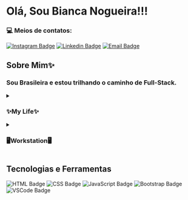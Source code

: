 # Olá, Sou Bianca Nogueira!!!
### 💻 Meios de contatos:
[![Instagram Badge](https://img.shields.io/badge/Instagram-E4405F?style=for-the-badge&logo=instagram&logoColor=white)](https://www.instagram.com/bibi.brave/)
[![Linkedin Badge](https://img.shields.io/badge/LinkedIn-0077B5?style=for-the-badge&logo=linkedin&logoColor=white)]()
[![Email Badge](https://img.shields.io/badge/Gmail-D14836?style=for-the-badge&logo=gmail&logoColor=white)](https://mail.google.com/mail/u/0/?tab=rm&ogbl#inbox?compose=new)

## Sobre Mim✨
### Sou Brasileira e estou trilhando o caminho de Full-Stack.
<details>
    <summary><h3>
     ✨My Life✨</h3></summary>
            <p>
Reconheço-me como entusiasta em novas tecnologias do mercado, com aprendizado adquirido dia após dia. Focado em ser Desenvolvedor FullStack, pensando no ramo Web, comecei a aprofundar no Front-end usando a framework Bootstrap e para trabalhar Back-end Laravel(PhP) e MySQL. Pensando nas automações e alguns projetos pessoais, fez com que estude Nodered, Docker, Python e C++. Sou apaixonado por desenvolver soluções usando programação. 
     Sou constante e gosto de estar sempre em movimento, estagnar é de longe um objetivo profissional ou pessoal, amo aprender, amo entender, gosto de sentir evoluindo independente do ritmo. Sou determinado, sei o que quero e onde quero chegar, toda a minha trajetória profissional embora em área diferente da programação me ajudou a forjar quem eu sou, entender que conhecimento é vasto e tenho muito a aprender, onde a melhor maneira de avançar é dando o meu melhor.
 </p></details>
<details>
    <summary><h3>
     🖥️Workstation🖥️</h3></summary> 
        <ul>
            <b>SO:</b> Dual Boot(Windows 10 & Ubuntu)</br>
            <b>Code Editor:</b> VSCode.</br>
            <b>CPU:</b> E5-2640v3</br>
            <b>RAM:</b> 32Gb DDR4</br>
            <b>GPU:</b> GTX 1070 8Gb</br>
        </ul>
</details>

## Tecnologias e Ferramentas
![HTML Badge](https://img.shields.io/badge/HTML5-E34F26?style=for-the-badge&logo=html5&logoColor=white)
![CSS Badge](https://img.shields.io/badge/CSS3-1572B6?style=for-the-badge&logo=css3&logoColor=white)
![JavaScript Badge](https://img.shields.io/badge/JavaScript-323330?style=for-the-badge&logo=javascript&logoColor=F7DF1E)
![Bootstrap Badge](https://img.shields.io/badge/Bootstrap-563D7C?style=for-the-badge&logo=bootstrap&logoColor=white)
![VSCode Badge](https://img.shields.io/badge/VSCode-0078D4?style=for-the-badge&logo=visual%20studio%20code&logoColor=white)
